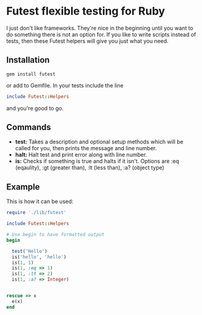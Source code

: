 # Futest flexible testing for Ruby

I just don't like frameworks. They're nice in the beginning until you want to do something there is not an option for. If you like to write scripts instead of tests, then these Futest helpers will give you just what you need.

## Installation
```
gem install futest
```
or add to Gemfile. In your tests include the line
```ruby
include Futest::Helpers
```
and you're good to go.

## Commands
- **test:** Takes a description and optional setup methods which will be called for you, then prints the message and line number.
- **halt:** Halt test and print error along with line number.
- **is:** Checks if something is true and halts if it isn't. Options are :eq (eqaulity), :gt (greater than), :lt (less than), :a? (object type)

## Example
This is how it can be used:

```ruby
require './lib/futest'

include Futest::Helpers

# Use begin to have formatted output
begin

  test('Hello')
  is('hello', 'hello')
  is(1, 1)
  is(1, :eq => 1)
  is(1, :lt => 2)
  is(1, :a? => Integer)


rescue => x
  e(x)
end
```
